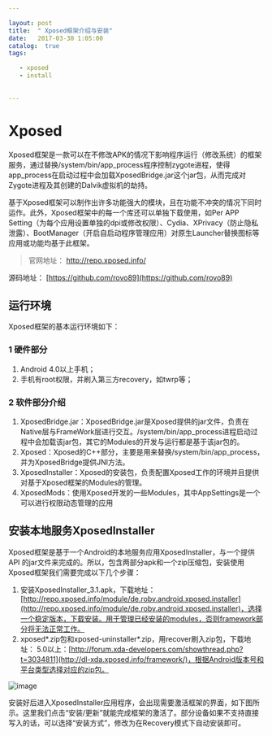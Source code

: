 ```yaml
---

layout: post
title:  " Xposed框架介绍与安装"
date:   2017-03-30 1:05:00
catalog:  true
tags:

   - xposed
   - install
  
   
---
```


# Xposed

Xposed框架是一款可以在不修改APK的情况下影响程序运行（修改系统）的框架服务，通过替换/system/bin/app_process程序控制zygote进程，使得app_process在启动过程中会加载XposedBridge.jar这个jar包，从而完成对Zygote进程及其创建的Dalvik虚拟机的劫持。

基于Xposed框架可以制作出许多功能强大的模块，且在功能不冲突的情况下同时运作。此外，Xposed框架中的每一个库还可以单独下载使用，如Per APP Setting（为每个应用设置单独的dpi或修改权限）、Cydia、XPrivacy（防止隐私泄露）、BootManager（开启自启动程序管理应用）对原生Launcher替换图标等应用或功能均基于此框架。

> 官网地址： [http://repo.xposed.info/ ](http://repo.xposed.info/ )
> 
  源码地址： [https://github.com/rovo89](https://github.com/rovo89)
  
## 运行环境

Xposed框架的基本运行环境如下：

### 1 硬件部分

1. Android 4.0以上手机；
2. 手机有root权限，并刷入第三方recovery，如twrp等；

### 2 软件部分介绍

1. XposedBridge.jar：XposedBridge.jar是Xposed提供的jar文件，负责在Native层与FrameWork层进行交互。/system/bin/app_process进程启动过程中会加载该jar包，其它的Modules的开发与运行都是基于该jar包的。
2. Xposed：Xposed的C++部分，主要是用来替换/system/bin/app_process，并为XposedBridge提供JNI方法。
3. XposedInstaller：Xposed的安装包，负责配置Xposed工作的环境并且提供对基于Xposed框架的Modules的管理。
4. XposedMods：使用Xposed开发的一些Modules，其中AppSettings是一个可以进行权限动态管理的应用

   
## 安装本地服务XposedInstaller
 Xposed框架是基于一个Android的本地服务应用XposedInstaller，与一个提供API 的jar文件来完成的。所以，包含两部分apk和一个zip压缩包，安装使用Xposed框架我们需要完成以下几个步骤：

1. 安装XposedInstaller_3.1.apk，下载地址：[http://repo.xposed.info/module/de.robv.android.xposed.installer](http://repo.xposed.info/module/de.robv.android.xposed.installer)，选择一个稳定版本，下载安装。用于管理已经安装的modules，否则framework部分将无法正常工作。
2. xposed*.zip包和xposed-uninstaller*.zip，用recover刷入zip包，下载地址：
5.0以上：[http://forum.xda-developers.com/showthread.php?t=3034811](http://dl-xda.xposed.info/framework/)，根据Android版本号和平台类型选择对应的zip包。

![image](http://img.blog.csdn.net/20150814114556942)

安装好后进入XposedInstaller应用程序，会出现需要激活框架的界面，如下图所示。这里我们点击“安装/更新”就能完成框架的激活了。部分设备如果不支持直接写入的话，可以选择“安装方式”，修改为在Recovery模式下自动安装即可。


